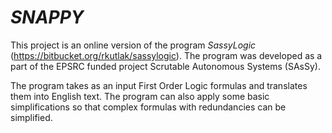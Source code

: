 *SNAPPY*
========

This project is an online version of the program *SassyLogic* (https://bitbucket.org/rkutlak/sassylogic). The program was developed as a part of the EPSRC funded project Scrutable Autonomous Systems (SAsSy).

The program takes as an input First Order Logic formulas and translates them into English text. The program can also apply some basic simplifications so that complex formulas with redundancies can be simplified.


